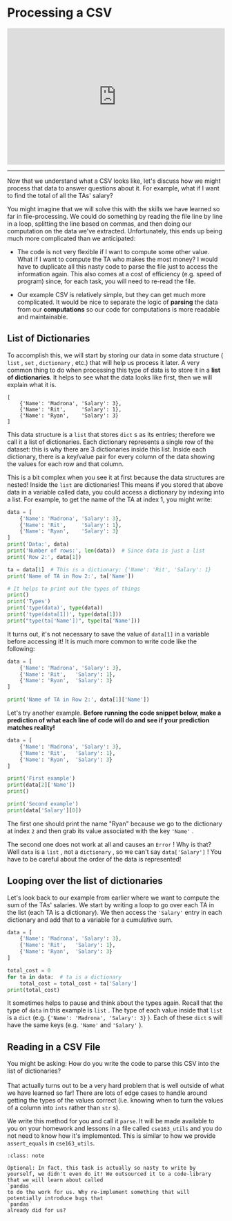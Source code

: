 # Processing a CSV

<div style="position: relative; padding-bottom: 62.5%; height: 0;">
    <iframe src="https://www.loom.com/embed/dd229affd69d4e489a9ad1a7a81e2358" frameborder="0" webkitallowfullscreen mozallowfullscreen allowfullscreen style="position: absolute; top: 0; left: 0; width: 100%; height: 100%;"></iframe>
</div>

---

Now that we understand what a CSV looks like, let's discuss how we might process that data to answer questions about it. For example, what if I want to find the total of all the TAs' salary?

You might imagine that we will solve this with the skills we have learned so far in file-processing. We could do something by reading the file line by line in a loop, splitting the line based on commas, and then doing our computation on the data we've extracted. Unfortunately, this ends up being much more complicated than we anticipated:

- The code is not very flexible if I want to compute some other value. What if I want to compute the TA who makes the most money? I would have to duplicate all this nasty code to parse the file just to access the information again. This also comes at a cost of efficiency (e.g. speed of program) since, for each task, you will need to re-read the file.

- Our example CSV is relatively simple, but they can get much more complicated. It would be nice to separate the logic of **parsing** the data from our **computations** so our code for computations is more readable and maintainable.

## List of Dictionaries

To accomplish this, we will start by storing our data in some data structure ( `list` , `set` , `dictionary` , etc.) that will help us process it later. A very common thing to do when processing this type of data is to store it in a **list of dictionaries**. It helps to see what the data looks like first, then we will explain what it is.

```text
[
    {'Name': 'Madrona', 'Salary': 3},
    {'Name': 'Rit',     'Salary': 1},
    {'Name': 'Ryan',    'Salary': 3}
]
```

This data structure is a `list` that stores `dict` s as its entries; therefore we call it a list of dictionaries. Each dictionary represents a single row of the dataset: this is why there are 3 dictionaries inside this list. Inside each dictionary, there is a key/value pair for every column of the data showing the values for each row and that column.

This is a bit complex when you see it at first because the data structures are nested! Inside the `list` are dictionaries! This means if you stored that above data in a variable called data, you could access a dictionary by indexing into a list. For example, to get the name of the TA at index 1, you might write:

```python
data = [
    {'Name': 'Madrona', 'Salary': 3},
    {'Name': 'Rit',     'Salary': 1},
    {'Name': 'Ryan',    'Salary': 3}
]
print('Data:', data)
print('Number of rows:', len(data))  # Since data is just a list
print('Row 2:', data[1])

ta = data[1]  # This is a dictionary: {'Name': 'Rit', 'Salary': 1}
print('Name of TA in Row 2:', ta['Name'])

# It helps to print out the types of things
print()
print('Types')
print('type(data)', type(data))
print('type(data[1])', type(data[1]))
print("type(ta['Name'])", type(ta['Name']))
```

It turns out, it's not necessary to save the value of `data[1]` in a variable before accessing it! It is much more common to write code like the following:

```python
data = [
    {'Name': 'Madrona', 'Salary': 3},
    {'Name': 'Rit',   'Salary': 1},
    {'Name': 'Ryan',  'Salary': 3}
]

print('Name of TA in Row 2:', data[1]['Name'])
```

Let's try another example. **Before running the code snippet below, make a prediction of what each line of code will do and see if your prediction matches reality!**

```python
data = [
    {'Name': 'Madrona', 'Salary': 3},
    {'Name': 'Rit',   'Salary': 1},
    {'Name': 'Ryan',  'Salary': 3}
]

print('First example')
print(data[2]['Name'])
print()

print('Second example')
print(data['Salary'][0])
```

The first one should print the name "Ryan" because we go to the dictionary at index `2` and then grab its value associated with the key `'Name'` .

The second one does not work at all and causes an `Error` ! Why is that? Well `data` is a `list` , not a `dictionary` , so we can't say `data['Salary']` ! You have to be careful about the order of the data is represented!

## Looping over the list of dictionaries

Let's look back to our example from earlier where we want to compute the sum of the TAs' salaries. We start by writing a loop to go over each TA in the list (each TA is a dictionary). We then access the `'Salary'` entry in each dictionary and add that to a variable for a cumulative sum.

```python
data = [
    {'Name': 'Madrona', 'Salary': 3},
    {'Name': 'Rit',   'Salary': 1},
    {'Name': 'Ryan',  'Salary': 3}
]

total_cost = 0
for ta in data:  # ta is a dictionary
    total_cost = total_cost + ta['Salary']
print(total_cost)
```

It sometimes helps to pause and think about the types again. Recall that the type of `data` in this example is `list` . The type of each value inside that `list` is a `dict` (e.g. `{'Name': 'Madrona', 'Salary': 3}` ). Each of these `dict` s will have the same keys (e.g. `'Name'` and `'Salary'` ).

## Reading in a CSV File

You might be asking: How do you write the code to parse this CSV into the list of dictionaries? <br /> <br /> That actually turns out to be a very hard problem that is well outside of what we have learned so far! There are lots of edge cases to handle around getting the types of the values correct (i.e. knowing when to turn the values of a column into `ints` rather than `str` s).

We write this method for you and call it `parse`. It will be made available to you on your homework and lessons in a file called `cse163_utils` and you do not need to know how it's implemented. This is similar to how we provide `assert_equals` in `cse163_utils`.

```{admonition} Note
:class: note

Optional: In fact, this task is actually so nasty to write by yourself, we didn't even do it! We outsourced it to a code-library that we will learn about called
`pandas`
to do the work for us. Why re-implement something that will potentially introduce bugs that
`pandas`
already did for us?

```
